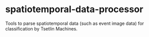 # spatiotemporal-data-processor
Tools to parse spatiotemporal data (such as event image data) for classification by Tsetlin Machines.
